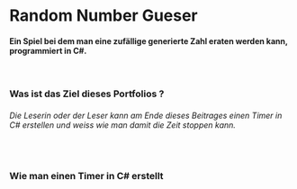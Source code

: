 #  Random Number Gueser
#### Ein Spiel bei dem man eine zufällige generierte Zahl eraten werden kann, programmiert in C#.
<br>

### Was ist das Ziel dieses Portfolios ?
###### Die Leserin oder der Leser kann am Ende dieses Beitrages einen Timer in C# erstellen und weiss wie man damit die Zeit stoppen kann. 
<br>

### Wie man einen Timer in C# erstellt

